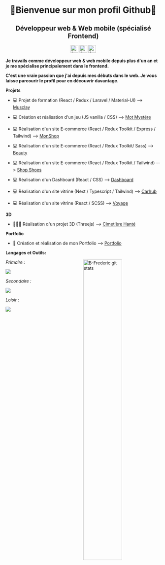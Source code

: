 <h1 align="center">👋Bienvenue sur mon profil Github👋</h1>
<h2 align="center">Développeur web  & Web mobile (spécialisé Frontend)</h2>
<p align="center" marginTop="50">
<a href="https://github.com/B-Frederic" target="_blank"><img src="https://img.shields.io/badge/github-%23121011.svg?style=flat&logo=github&logoColor=white" height="25" alt="badge github b-frederic"></a>
<a href="https://www.linkedin.com/in/frederic-betaouaf/" target="_blank"><img src="https://img.shields.io/badge/-LinkedIn-blue?style=flat&logo=Linkedin&logoColor=white" height="25" alt="badge linkedin b-frederic"></a>
<img src="https://komarev.com/ghpvc/?username=b-frederic&label=Profile%20views&color=0e75b6&style=flat" height="25" alt="b-frederic" />
</p>

**Je travails comme développeur web & web mobile depuis plus d'un an et je me spécialise principalement dans le frontend.**

**C'est une vraie passion que j'ai depuis mes débuts dans le web. Je vous laisse parcourir le profil pour en découvrir davantage.**

**Projets**

- 💻 Projet de formation (React / Redux / Laravel / Material-UI) --> [Musclay](https://musclay.web.app/)

- 💻 Création et réalisation d'un jeu (JS vanilla / CSS) --> [Mot Mystére](https://frederic-betaouaf-motmystere.netlify.app/)

- 💻 Réalisation d'un site E-commerce (React / Redux Toolkit / Express / Tailwind) --> [MonShop](https://frederic-monshop.web.app/)

- 💻 Réalisation d'un site E-commerce (React / Redux Toolkit/ Sass) --> [Beauty](https://frederic-b-beauty-shop.netlify.app/)

- 💻 Réalisation d'un site E-commerce (React / Redux Toolkit / Tailwind) --> [Shop Shoes](https://frederic-b-shop-shoes.netlify.app/)

- 💻 Réalisation d'un Dashboard (React / CSS) --> [Dashboard](https://frederic-b-dashboard.netlify.app/)

- 💻 Réalisation d'un site vitrine (Next / Typescript / Tailwind) --> [Carhub](https://frederic-b-showcase-cars.vercel.app/)

- 💻 Réalisation d'un site vitrine (React / SCSS) --> [Voyage](https://frederic-b-showcase-travel.netlify.app/)

**3D**

- 👨🏽‍💻 Réalisation d'un projet 3D (Threejs) --> [Cimetière Hanté](https://frederic-b-haunted-graveyard.netlify.app/)

**Portfolio**

- :briefcase: Création et réalisation de mon Portfolio --> [Portfolio](https://frederic-betaouaf-portfolio.netlify.app/)

**Langages et Outils:**
<p>
  <a href="https://github.com/B-Frederic/handle-path-oz">
    <img width="50%" align="right" alt="B-Frederic git stats" src="https://github-readme-stats.vercel.app/api?username=B-Frederic&show_icons=true&theme=codeSTACKr" />
  </a>
  
*Primaire :*
  
<img 
src="https://skillicons.dev/icons?i=react,redux,nodejs,express,mongodb,sass,js,css,tailwind,vscode,firebase,netlify,webpack,vite,github,linux,powershell,figma&perline=5" />

*Secondaire :*

<img 
src="https://skillicons.dev/icons?i=bootstrap,materialui,php,laravel,mysql,postgres,sequelize,postman&perline=5" />

*Loisir :*
  
<img 
src="https://skillicons.dev/icons?i=blender,threejs&perline=5" />
</p>
